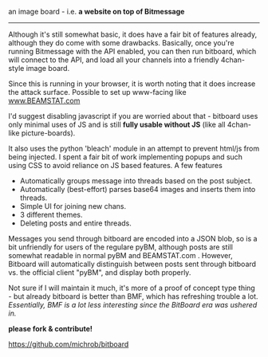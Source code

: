 an image board - i.e. **a website on top of Bitmessage**

***

Although it's still somewhat basic, it does have a fair bit of features already, although they do come with some drawbacks. Basically, once you're running Bitmessage with the API enabled, you can then run bitboard, which will connect to the API, and load all your channels into a friendly 4chan-style image board. 


Since this is running in your browser, it is worth noting that it does increase the attack surface. Possible to set up www-facing like www.BEAMSTAT.com


I'd suggest disabling javascript if you are worried about that - bitboard uses only minimal uses of JS and is still **fully usable without JS** (like all 4chan-like picture-boards). 

It also uses the python 'bleach' module in an attempt to prevent html/js from being injected. I spent a fair bit of work implementing popups and such using CSS to avoid reliance on JS based features. A few features 

*  Automatically groups message into threads based on the post subject. 
*  Automatically (best-effort) parses base64 images and inserts them into threads. 
*  Simple UI for joining new chans. 
*  3 different themes. 
*  Deleting posts and entire threads. 


Messages you send through bitboard are encoded into a JSON blob, so is a bit unfriendly for users of the regulare pyBM, although posts are still somewhat readable in normal pyBM and BEAMSTAT.com . However, Bitboard will automatically distinguish between posts sent through bitboard vs. the official client "pyBM", and display both properly. 

Not sure if I will maintain it much, it's more of a proof of concept type thing - but already bitboard is better than BMF, which has refreshing trouble a lot. _Essentially, BMF is a lot less interesting since the BitBoard era was ushered in._

**please fork & contribute!**

https://github.com/michrob/bitboard 